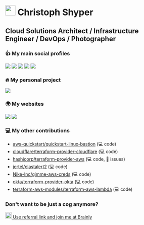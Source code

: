 # <img height="32" src="https://avatars2.githubusercontent.com/u/45788587?s=400&u=54db79435fc701f17d323c724eb39cc315e04c79&v=4"> Christoph Shyper

<!--
**ChristophShyper/ChristophShyper** is a ✨ _special_ ✨ repository because its `README.md` (this file) appears on your GitHub profile.

Here are some ideas to get you started:

- 🔭 I’m currently working on ...
- 🌱 I’m currently learning ...
- 👯 I’m looking to collaborate on ...
- 🤔 I’m looking for help with ...
- 💬 Ask me about ...
- 📫 How to reach me: ...
- 😄 Pronouns: ...
- ⚡ Fun fact: ...
-->


## Cloud Solutions Architect / Infrastructure Engineer / DevOps / Photographer

[Disabled now]: <> ([![ChristophShyper's GitHub stats]&#40;https://github-readme-stats.vercel.app/api?username=ChristophShyper&count_private=true&show_icons=true&theme=algolia&#41;]&#40;https://github.com/anuraghazra/github-readme-stats&#41;)


### 👍 My main social profiles
<a href="https://www.linkedin.com/in/krzysztof-szyper/" target="_blank"><img src="https://img.shields.io/badge/linkedin-krzysztof--szyper-blue?style=for-the-badge&logo=linkedin" /></a>
<a href="https://www.facebook.com/ChristophShyper/" target="_blank"><img src="https://img.shields.io/badge/facebook-ChristophShyper-blue?style=for-the-badge&logo=facebook" /></a>
<a href="https://www.instagram.com/christophshyper/" target="_blank"><img src="https://img.shields.io/badge/instagram-ChristophShyper-blue?style=for-the-badge&logo=instagram" /></a>
<a href="https://www.flickr.com/photos/151184530@N02/albums" target="_blank"><img src="https://img.shields.io/badge/flickr-ChristophShyper-blue?style=for-the-badge&logo=flickr" /></a>
<a href="https://twitter.com/ChristophShyper/" target="_blank"><img src="https://img.shields.io/badge/twitter-ChristophShyper-blue?style=for-the-badge&logo=twitter" /></a>


### 🔥 My personal project
<a href="https://github.com/devops-infra/" target="_blank"><img src="https://img.shields.io/badge/github-devops--infra-brightgreen?style=for-the-badge&logo=github" /></a>
 

### 🌍 My websites
<a href="https://shyper.pro/" target="_blank"><img src="https://img.shields.io/badge/portfolio-it_professional-red?style=for-the-badge&logo=terraform" /></a>
<a href="https://photo.shyper.pro/" target="_blank"><img src="https://img.shields.io/badge/portfolio-photography-red?style=for-the-badge&logo=photobucket" /></a>


### 💻 My other contributions
* <a href="https://github.com/aws-quickstart/quickstart-linux-bastion" target="_blank">aws-quickstart/quickstart-linux-bastion</a> (💻 code)
* <a href="https://github.com/cloudflare/terraform-provider-cloudflare" target="_blank">cloudflare/terraform-provider-cloudflare</a> (💻 code)
* <a href="https://github.com/hashicorp/terraform-provider-aws" target="_blank">hashicorp/terraform-provider-aws</a> (💻 code, 🚧 issues)
* <a href="https://github.com/jertel/elastalert2" target="_blank">jertel/elastalert2</a> (💻 code)
* <a href="https://github.com/Nike-Inc/gimme-aws-creds" target="_blank">Nike-Inc/gimme-aws-creds</a> (💻 code)
* <a href="https://github.com/okta/terraform-provider-okta" target="_blank">okta/terraform-provider-okta</a> (💻 code)
* <a href="https://github.com/terraform-aws-modules/terraform-aws-lambda" target="_blank">terraform-aws-modules/terraform-aws-lambda</a> (💻 code)

<!--
* <a href="https://github.com/cloudflare/jertel/elastalert2" target="_blank">jertel/elastalert2</a> (💻 code)

* <a href="https://github.com/cloudflare/terraform-provider-cloudflare" target="_blank">cloudflare/terraform-provider-cloudflare</a> (🚧 issues)
* <a href="https://github.com/cloudflare/coopergillan/terraform-provider-redshift" target="_blank">coopergillan/terraform-provider-redshift</a> (🚧 issues)
* <a href="https://github.com/gruntwork-io/terragrunt" target="_blank">gruntwork-io/terragrunt</a> (🚧 issues)
* <a href="https://github.com/hashicorp/terraform" target="_blank">hashicorp/terraform</a> (🚧 issues)
* <a href="https://github.com/integrations/terraform-provider-github" target="_blank">integrations/terraform-provider-github</a> (🚧 issues)
* <a href="https://github.com/minamijoyo/hcledit" target="_blank">minamijoyo/hcledit</a> (🚧 issues)
-->

<!--
https://docs.github.com/en/graphql/overview/explorer
{
  viewer {
    repositoriesContributedTo(first: 100, contributionTypes: [COMMIT, ISSUE, PULL_REQUEST, REPOSITORY]) {
      totalCount
      nodes {
        nameWithOwner
      }
      pageInfo {
        endCursor
        hasNextPage
      }
    }
  }
}
-->


### Don't want to be just a cog anymore?
<a href="https://grnh.se/5d547c4f1" target="_blank"><img height="20" src="https://upload.wikimedia.org/wikipedia/commons/thumb/4/41/Brainly_logo.png/250px-Brainly_logo.png" /> Use referral link and join me at Brainly</a> 

